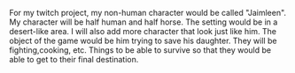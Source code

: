 For my twitch project, my non-human character would be called "Jaimleen". My character will be half human and half horse. The setting would be in a desert-like area.  I will also add more character that look just like him. The object of the game would be him trying to save his daughter. They will be fighting,cooking, etc. Things to be able to survive so that they would be able to get to their final destination.
